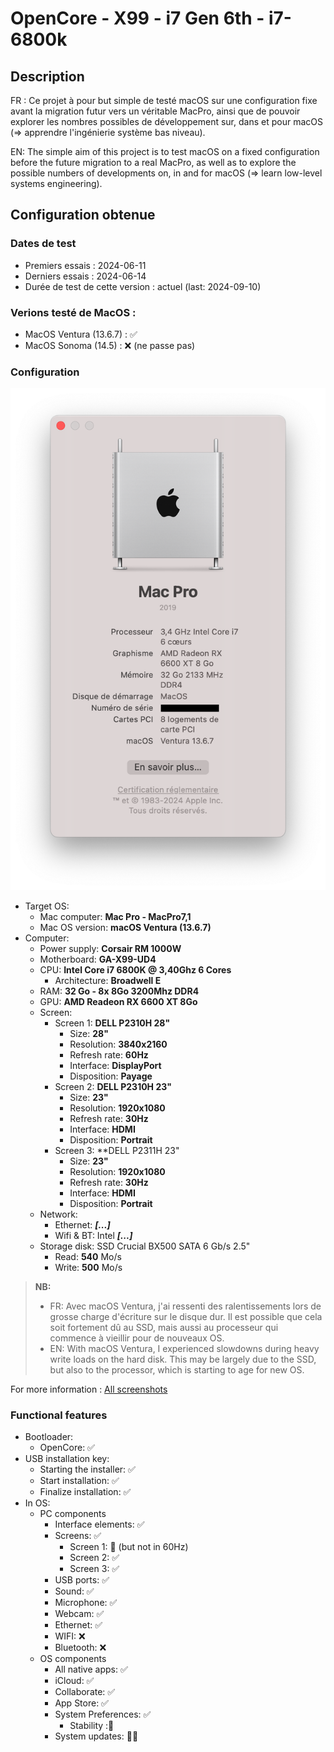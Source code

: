 # OpenCore - X99 - i7 Gen 6th - i7-6800k

## Description

FR : Ce projet à pour but simple de testé macOS sur une configuration fixe avant la migration futur vers un véritable MacPro, ainsi que de pouvoir explorer les nombres possibles de développement sur, dans et pour macOS (=> apprendre l'ingénierie système bas niveau).

EN: The simple aim of this project is to test macOS on a fixed configuration before the future migration to a real MacPro, as well as to explore the possible numbers of developments on, in and for macOS (=> learn low-level systems engineering).

## Configuration obtenue

### Dates de test

- Premiers essais : 2024-06-11
- Derniers essais : 2024-06-14
- Durée de test de cette version : actuel (last: 2024-09-10)

### Verions testé de MacOS :

- MacOS Ventura (13.6.7) : ✅
- MacOS Sonoma (14.5) : ❌ (ne passe pas)

### Configuration

<img src="SCREENSHOTS/test_0.1_img_001.png" max-width="300px" />

- Target OS:
    - Mac computer: **Mac Pro - MacPro7,1** 
    - Mac OS version: **macOS Ventura (13.6.7)**
- Computer:
    - Power supply: **Corsair RM 1000W**
    - Motherboard: **GA-X99-UD4**
    - CPU: **Intel Core i7 6800K @ 3,40Ghz 6 Cores**
        - Architecture: **Broadwell E**
    - RAM: **32 Go - 8x 8Go 3200Mhz DDR4**
    - GPU: **AMD Readeon RX 6600 XT 8Go**
    - Screen:
        - Screen 1: **DELL P2310H 28"**
            - Size: **28"**
            - Resolution: **3840x2160**
            - Refresh rate: **60Hz**
            - Interface: **DisplayPort**
            - Disposition: **Payage**
        - Screen 2: **DELL P2310H 23"**
            - Size: **23"**
            - Resolution: **1920x1080**
            - Refresh rate: **30Hz**
            - Interface: **HDMI**
            - Disposition: **Portrait**
        - Screen 3: **DELL P2311H 23"
            - Size: **23"**
            - Resolution: **1920x1080**
            - Refresh rate: **30Hz**
            - Interface: **HDMI**
            - Disposition: **Portrait**
    - Network:
        - Ethernet: ***[...]***
        - Wifi & BT: Intel ***[...]***
    - Storage disk: SSD Crucial BX500 SATA 6 Gb/s 2.5"
        - Read: **540** Mo/s
        - Write: **500** Mo/s
    
> **NB:**
>   - FR: Avec macOS Ventura, j'ai ressenti des ralentissements lors de grosse charge d'écriture sur le disque dur. Il est possible que cela soit fortement dû au SSD, mais aussi au processeur qui commence à vieillir pour de nouveaux OS.
>    - EN: With macOS Ventura, I experienced slowdowns during heavy write loads on the hard disk. This may be largely due to the SSD, but also to the processor, which is starting to age for new OS.

For more information : [All screenshots](DOCS/0_All_Screenshots.md)

### Functional features

- Bootloader:
    - OpenCore: ✅
- USB installation key:
    - Starting the installer: ✅
    - Start installation: ✅
    - Finalize installation: ✅
- In OS:
    - PC components
        - Interface elements: ✅
        - Screens: ✅
            - Screen 1: 🔄 (but not in 60Hz)
            - Screen 2: ✅
            - Screen 3: ✅
        - USB ports: ✅
        - Sound: ✅
        - Microphone: ✅
        - Webcam: ✅
        - Ethernet: ✅
        - WIFI: ❌
        - Bluetooth: ❌
    - OS components
        - All native apps: ✅
        - iCloud: ✅
        - Collaborate: ✅
        - App Store: ✅
        - System Preferences: ✅
            - Stability :🔄
        - System updates: 🤷‍♂️